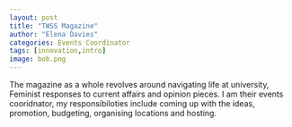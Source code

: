 ```yaml
---
layout: post
title: "TWSS Magazine"
author: "Elena Davies"
categories: Events Coordinator 
tags: [innovation,intro]
image: bob.png 
---
```


The magazine as a whole revolves around navigating life at university, Feminist responses to current affairs and opinion pieces. 
I am their events cooridnator, my responsibiloties include coming up with the ideas, promotion, budgeting, organising locations and hosting. 
